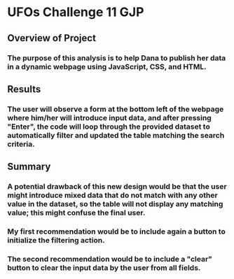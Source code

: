 # UFOs Challenge 11 GJP

## Overview of Project
### The purpose of this analysis is to help Dana to publish her data in a dynamic webpage using JavaScript, CSS, and HTML.

## Results
### The user will observe a form at the bottom left of the webpage where him/her will introduce input data, and after pressing "Enter", the code will loop through the provided dataset to automatically filter and updated the table matching the search criteria.

## Summary
### A potential drawback of this new design would be that the user might introduce mixed data that do not match with any other value in the dataset, so the table will not display any matching value; this might confuse the final user.
### My first recommendation would be to include again a button to initialize the filtering action.
### The second recommendation would be to include a "clear" button to clear the input data by the user from all fields.
